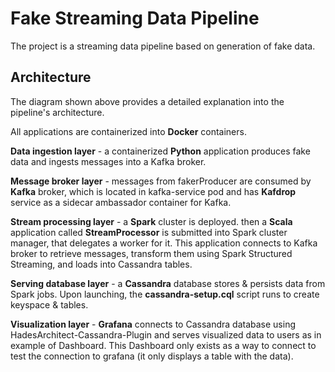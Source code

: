 # Fake Streaming Data Pipeline

The project is a streaming data pipeline based on generation of fake data.

## Architecture



The diagram shown above provides a detailed explanation into the pipeline's architecture.

All applications are containerized into **Docker** containers.

**Data ingestion layer** - a containerized **Python** application produces fake data and ingests messages into a Kafka broker.

**Message broker layer** - messages from fakerProducer are consumed by **Kafka** broker, which is located in kafka-service pod and has **Kafdrop** service as a sidecar ambassador container for Kafka.

**Stream processing layer** - a **Spark** cluster is deployed. then a **Scala** application called **StreamProcessor** is submitted into Spark cluster manager, that delegates a worker for it. This application connects to Kafka broker to retrieve messages, transform them using Spark Structured Streaming, and loads into Cassandra tables.

**Serving database layer** - a **Cassandra** database stores & persists data from Spark jobs. Upon launching, the **cassandra-setup.cql** script runs to create keyspace & tables.

**Visualization layer** - **Grafana** connects to Cassandra database using HadesArchitect-Cassandra-Plugin and serves visualized data to users as in example of Dashboard. This Dashboard only exists as a way to connect to test the connection to grafana (it only displays a table with the data).
